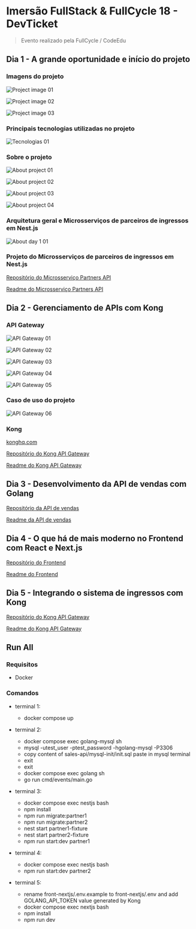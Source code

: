 # Imersão FullStack & FullCycle 18 - DevTicket

> Evento realizado pela FullCycle / CodeEdu

## Dia 1 - A grande oportunidade e início do projeto

### Imagens do projeto

![Project image 01](/files/aula1-01.png)

![Project image 02](/files/aula1-02.png)

![Project image 03](/files/aula1-03.png)

### Principais tecnologias utilizadas no projeto

![Tecnologias 01](/files/aula1-04.png)

### Sobre o projeto

![About project 01](/files/aula1-05.png)

![About project 02](/files/aula1-06.png)

![About project 03](/files/aula1-07.png)

![About project 04](/files/aula1-08.png)

### Arquitetura geral e Microsserviços de parceiros de ingressos em Nest.js

![About day 1 01](/files/aula1-09.png)

### Projeto do Microsserviços de parceiros de ingressos em Nest.js

[Repositório do Microsserviço Partners API](/partners-api/)

[Readme do Microsserviço Partners API](/partners-api/README.md)

## Dia 2 - Gerenciamento de APIs com Kong

### API Gateway

![API Gateway 01](/files/aula2-01.png)

![API Gateway 02](/files/aula2-02.png)

![API Gateway 03](/files/aula2-03.png)

![API Gateway 04](/files/aula2-04.png)

![API Gateway 05](/files/aula2-05.png)

### Caso de uso do projeto

![API Gateway 06](/files/aula2-06.png)

### Kong

[konghq.com](https://konghq.com/)

[Repositório do Kong API Gateway](/api-gateway/)

[Readme do Kong API Gateway](/api-gateway/README.md)

## Dia 3 - Desenvolvimento da API de vendas com Golang

[Repositório da API de vendas](/sales-api/)

[Readme da API de vendas](/sales-api/README.md)

## Dia 4 - O que há de mais moderno no Frontend com React e Next.js

[Repositório do Frontend](/front-nextjs/)

[Readme do Frontend](/front-nextjs/README.md)

## Dia 5 - Integrando o sistema de ingressos com Kong

[Repositório do Kong API Gateway](/api-gateway/)

[Readme do Kong API Gateway](/api-gateway/README.md)

## Run All

### Requisitos

- Docker

### Comandos

- terminal 1:

  - docker compose up

- terminal 2:

  - docker compose exec golang-mysql sh
  - mysql -utest_user -ptest_password -hgolang-mysql -P3306
  - copy content of sales-api/mysql-init/init.sql paste in mysql terminal
  - exit
  - exit
  - docker compose exec golang sh
  - go run cmd/events/main.go

- terminal 3:

  - docker compose exec nestjs bash
  - npm install
  - npm run migrate:partner1
  - npm run migrate:partner2
  - nest start partner1-fixture
  - nest start partner2-fixture
  - npm run start:dev partner1

- terminal 4:

  - docker compose exec nestjs bash
  - npm run start:dev partner2

- terminal 5:

  - rename front-nextjs/.env.example to front-nextjs/.env and add GOLANG_API_TOKEN value generated by Kong
  - docker compose exec nextjs bash
  - npm install
  - npm run dev
